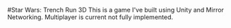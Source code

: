 #Star Wars: Trench Run 3D
This is a game I've built using Unity and Mirror Networking. Multiplayer is current not fully implemented.
